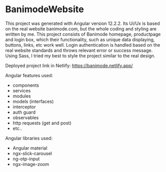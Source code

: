 # BanimodeWebsite
This project was generated with Angular version 12.2.2. Its Ui/Ux is based on the real website banimode.com, but the whole coding and styling are written by me. This project consists of Banimode homepage, productpage and login box, which their functionality, such as unique data displaying, buttons, links, etc work well. Login authentication is handled based on the real website standards and throws relevant error or success message. Using Sass, I tried my best to style the project similar to the real design.

Deployed project link in Netlify:
https://banimode.netlify.app/

Angular features used:
- components
- services
- modules
- models (interfaces)
- interceptor
- auth guard
- observables
- http requests (get and post)
- etc..

Angular libraries used:
- Angular material
- ngx-slick-carousel
- ng-otp-input
- ngx-image-zoom
